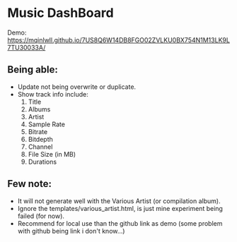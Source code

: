 # Music DashBoard

Demo: https://mqinlwll.github.io/7US8Q6W14DB8FGO02ZVLKU0BX754N1M13LK9L7TU30033A/

## Being able:
- Update not being overwrite or duplicate.
- Show track info include:
	1. Title
	2. Albums
	3. Artist
	4. Sample Rate
	5. Bitrate
	6. Bitdepth
	7. Channel
	8. File Size (in MB)
	9. Durations
## Few note:
- It will not generate well with the Various Artist (or compilation album).
- Ignore the templates/various_artist.html, is just mine experiment being failed (for now).
- Recommend for local use than the github link as demo (some problem with github being link i don't know...)
